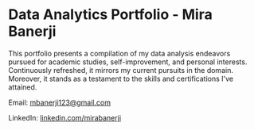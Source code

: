 # Data Analytics Portfolio - Mira Banerji
This portfolio presents a compilation of my data analysis endeavors pursued for academic studies, self-improvement, and personal interests. Continuously refreshed, it mirrors my current pursuits in the domain. Moreover, it stands as a testament to the skills and certifications I've attained.

Email: mbanerji123@gmail.com

LinkedIn: [linkedin.com/mirabanerji](https://www.linkedin.com/in/mirabanerji/)
